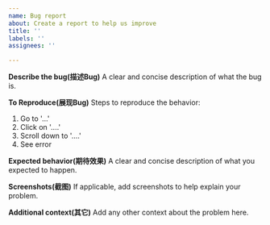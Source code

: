 ```yaml
---
name: Bug report
about: Create a report to help us improve
title: ''
labels: ''
assignees: ''

---
```


**Describe the bug(描述Bug)**
A clear and concise description of what the bug is.

**To Reproduce(展现Bug)**
Steps to reproduce the behavior:

1. Go to '...'
2. Click on '....'
3. Scroll down to '....'
4. See error

**Expected behavior(期待效果)**
A clear and concise description of what you expected to happen.

**Screenshots(截图)**
If applicable, add screenshots to help explain your problem.

**Additional context(其它)**
Add any other context about the problem here.
